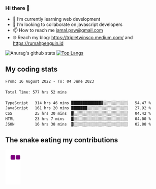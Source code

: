 ### Hi there 👋

<!--
**padepokanpenguin/padepokanpenguin** is a ✨ _special_ ✨ repository because its `README.md` (this file) appears on your GitHub profile.
-->

- 🌱 I’m currently learning  web development
- 👯 I’m looking to collaborate on javascript developers
- 📫 How to reach me jamal.psw@gmail.com
- 🌐 Reach my blog:
   https://tripletwinsco.medium.com/ and
   https://rumahpenguin.id

![Anurag's github stats](https://github-readme-stats.vercel.app/api?username=padepokanpenguin&count_private=true&disable_animations=false&show_icons=true&theme=default)
[![Top Langs](https://github-readme-stats.vercel.app/api/top-langs/?username=padepokanpenguin&theme=default&layout=compact)](https://github.com/padepokanpenguin)

## My coding stats

<!--START_SECTION:waka-->

```txt
From: 16 August 2022 - To: 04 June 2023

Total Time: 577 hrs 52 mins

TypeScript   314 hrs 46 mins █████████████▓░░░░░░░░░░░   54.47 %
JavaScript   161 hrs 20 mins ███████░░░░░░░░░░░░░░░░░░   27.92 %
CSS          25 hrs 30 mins  █░░░░░░░░░░░░░░░░░░░░░░░░   04.42 %
HTML         23 hrs 7 mins   █░░░░░░░░░░░░░░░░░░░░░░░░   04.00 %
JSON         16 hrs 38 mins  ▓░░░░░░░░░░░░░░░░░░░░░░░░   02.88 %
```

<!--END_SECTION:waka-->


## The snake eating my contributions
![snake gif](https://github.com/padepokanpenguin/padepokanpenguin/blob/output/github-contribution-grid-snake.gif)
